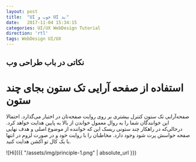 ```yaml
---
layout: post
title:  "UI خوب و UI بد"
date:   2017-11-04 15:34:15 
categories: UI/UX WebDesign Tutorial
direction: 'rtl'
tags: WebDesign UI/UX
---
```


## نکاتی در باب طراحی وب

# استفاده از صفحه آرایی تک ستون بجای چند ستون

صفحه‌آرایی تک ستون کنترل بیشتری بر روی روایت صفحه‌تان در اختیار می‌گذارد. احتمالا این خوانندگان شما را به روال معمول خواندن از بالا به پایین هدایت خواهد کرد. درحالی‌که در راهکار چند ستونی ریسک این که خواننده از موضوع اصلی و هدف نهایی صفحه حواسش پرت شود وجود دارد. مخاطبان را با روایت خود و در صورت لزوم در انتها با یک کال تو اکشن هدایت کنید.

![Hi]({{ "/assets/img/principle-1.png" | absolute_url }})
